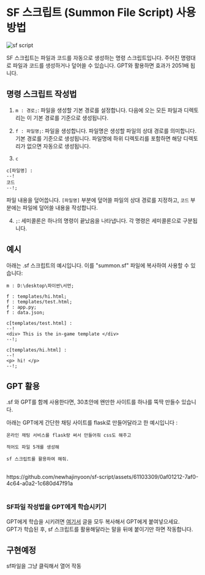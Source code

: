 # SF 스크립트 (Summon File Script) 사용 방법
![sf script](https://github.com/newhajinyoon/sf-script/assets/61103309/dee7e8d5-16d8-49de-918c-e6d41ac6471a)

SF 스크립트는 파일과 코드를 자동으로 생성하는 명령 스크립트입니다. 주어진 명령대로 파일과 코드를 생성하거나 덮어쓸 수 있습니다.
GPT와 활용하면 효과가 2051배 됩니다. 

## 명령 스크립트 작성법

1. `m : 경로;`: 파일을 생성할 기본 경로를 설정합니다. 다음에 오는 모든 파일과 디렉토리는 이 기본 경로를 기준으로 생성됩니다.

2. `f : 파일명;`: 파일을 생성합니다. 파일명은 생성할 파일의 상대 경로를 의미합니다. 기본 경로를 기준으로 생성됩니다. 파일명에 하위 디렉토리를 포함하면 해당 디렉토리가 없으면 자동으로 생성됩니다.

3. `c`
```sf
c[파일명] :
--!
코드
--!;
```
파일 내용을 덮어씁니다. `[파일명]` 부분에 덮어쓸 파일의 상대 경로를 지정하고, `코드` 부분에는 파일에 덮어쓸 내용을 작성합니다.

4. `;`: 세미콜론은 하나의 명령이 끝났음을 나타냅니다. 각 명령은 세미콜론으로 구분됩니다.

## 예시

아래는 .sf 스크립트의 예시입니다. 이를 "summon.sf" 파일에 복사하여 사용할 수 있습니다:

```sf
m : D:\desktop\파이썬\서먼;

f : templates/hi.html;
f : templates/test.html;
f : app.py;
f : data.json;

c[templates/test.html] : 
--!
<div> This is the in-game template </div>
--!;

c[templates/hi.html] : 
--!
<p> hi! </p>
--!;
```

## GPT 활용

.sf 와 GPT를 함께 사용한다면, 30초안에 왠만한 사이트를 하나를 뚝딱 만들수 있습니다.

아래는 GPT에게 간단한 채팅 사이트를 flask로 만들어달라고 한 예시입니다 :

```
온라인 채팅 서비스를 flask랑 써서 만들어줘 css도 해주고

적어도 파일 5개를 생성해

sf 스크립트를 활용하여 해줘.
```
<br>
https://github.com/newhajinyoon/sf-script/assets/61103309/0af01212-7af0-4c64-a0a2-1c680d47f91a
<br>
<br>

### SF파일 작성법을 GPT에게 학습시키기

GPT에게 학습을 시키려면 [여기서]() 글을 모두 복사해서 GPT에게 붙여넣으세요. <br>
GPT가 학습된 후, sf 스크립트를 활용해달라는 말을 뒤에 붙이기만 하면 작동합니다.

## 구현예정

sf파일을 그냥 클릭해서 열어 작동
